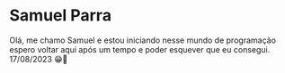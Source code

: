 # Samuel Parra

Olá, me chamo Samuel e estou iniciando nesse mundo de programação espero voltar aqui após um tempo e poder esquever que eu consegui. 
17/08/2023 😁🙌
